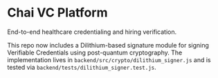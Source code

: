 # Chai VC Platform

End-to-end healthcare credentialing and hiring verification.

This repo now includes a Dilithium-based signature module for
signing Verifiable Credentials using post-quantum cryptography.
The implementation lives in `backend/src/crypto/dilithium_signer.js`
and is tested via `backend/tests/dilithium_signer.test.js`.
